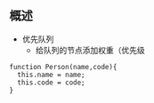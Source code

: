 ## 概述

* 优先队列
  - 给队列的节点添加权重（优先级
```
function Person(name,code){
  this.name = name;
  this.code = code;
}

```